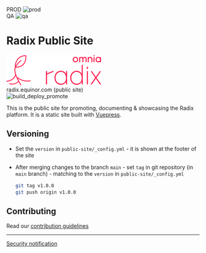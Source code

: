 PROD ![prod](https://api.radix.equinor.com/api/v1/applications/radix-platform//environments/prod/buildstatus)  
QA   ![qa](https://api.radix.equinor.com/api/v1/applications/radix-platform//environments/qa/buildstatus)

# Radix Public Site

[![Logo](logo/Banner%20energy%20red@2x.png)](https://radix.equinor.com)  
radix.equinor.com (public site)  
![build_deploy_promote](https://api.radix.equinor.com/api/v1/applications/radix-platform/environments/prod/buildstatus?pipeline=promote)  

This is the public site for promoting, documenting & showcasing the Radix
platform. It is a static site built with [Vuepress](https://vuepress.vuejs.org/).

## Versioning

* Set the `version` in `public-site/_config.yml` - it is shown at the footer of the site
* After merging changes to the branch `main` - set `tag` in git repository (in `main` branch) - matching to the `version` in `public-site/_config.yml`

    ```sh
    git tag v1.0.0
    git push origin v1.0.0
    ```


## Contributing

Read our [contribution guidelines](./CONTRIBUTING.md)

-----------------

[Security notification](./SECURITY.md)